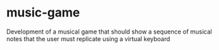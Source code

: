 # music-game
 Development of a musical game that should show a sequence of musical notes that the user must replicate using a virtual keyboard

